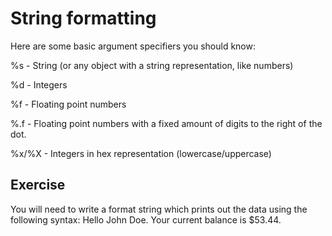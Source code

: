 # String formatting

Here are some basic argument specifiers you should know:

%s - String (or any object with a string representation, like numbers)

%d - Integers

%f - Floating point numbers

%.<number of digits>f - Floating point numbers with a fixed amount of digits to the right of the dot.

%x/%X - Integers in hex representation (lowercase/uppercase)


## Exercise

You will need to write a format string which prints out the data using the following syntax: Hello John Doe. Your current balance is $53.44.
